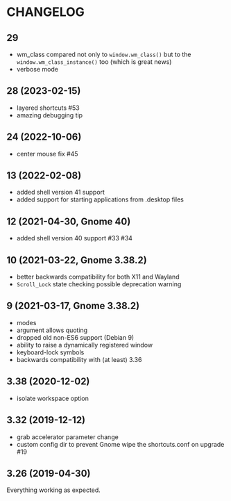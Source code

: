 # CHANGELOG

## 29
- wm_class compared not only to `window.wm_class()` but to the `window.wm_class_instance()` too (which is great news)
- verbose mode

## 28 (2023-02-15)
- layered shortcuts #53
- amazing debugging tip

## 24 (2022-10-06)
- center mouse fix #45

## 13 (2022-02-08)
- added shell version 41 support
- added support for starting applications from .desktop files

## 12 (2021-04-30, Gnome 40)
- added shell version 40 support #33 #34

## 10 (2021-03-22, Gnome 3.38.2)
- better backwards compatibility for both X11 and Wayland
- `Scroll_Lock` state checking possible deprecation warning

## 9 (2021-03-17, Gnome 3.38.2)
- modes
- argument allows quoting
- dropped old non-ES6 support (Debian 9)
- ability to raise a dynamically registered window
- keyboard-lock symbols
- backwards compatibility with (at least) 3.36

## 3.38 (2020-12-02)
- isolate workspace option

## 3.32 (2019-12-12)
- grab accelerator parameter change
- custom config dir to prevent Gnome wipe the shortcuts.conf on upgrade #19

## 3.26 (2019-04-30)
Everything working as expected.
